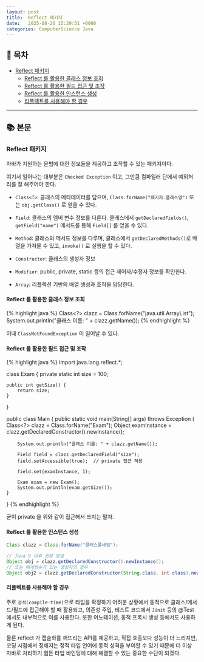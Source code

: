 ```yaml
---
layout: post
title:  Reflect 패키지
date:   2025-08-26 15:29:51 +0900
categories: ComputerScience Java
---
```


<!--more-->

## 📂 목차
- [Reflect 패키지](#reflect-패키지)
    - [Reflect 를 활용한 클래스 정보 조회](#reflect-를-활용한-클래스-정보-조회)
    - [Reflect 를 활용한 필드 접근 및 조작](#reflect-를-활용한-필드-접근-및-조작)
    - [Reflect 를 활용한 인스턴스 생성](#reflect-를-활용한-인스턴스-생성)
    - [리플렉트를 사용해야 할 경우](#리플렉트를-사용해야-할-경우)

---

## 📚 본문


### Reflect 패키지

자바가 지원하는 문법에 대한 정보들을 제공하고 조작할 수 있는 패키지이다.

여기서 일어나는 대부분은 `Checked Exception` 이고, 그만큼 컴파일러 단에서 예외처리를 잘 해주어야 한다.

- `Class<T>`: 클래스의 메타데이터를 담으며, `Class.forName("패키지.클래스명")` 또는 `obj.getClass()` 로 얻을 수 있다.

- `Field`: 클래스의 멤버 변수 정보를 다룬다. 클래스에서 `getDeclaredFields()`, `getField("name")` 메서드를 통해 `Field[]` 를 얻을 수 있다.

- `Method`: 클래스의 메서드 정보를 다루며, 클래스에서 `getDeclaredMethods()`로 배열을 가져올 수 있고, `invoke()` 로 실행을 할 수 있다.

- `Constructor`: 클래스의 생성자 정보

- `Modifier`: public, private, static 등의 접근 제어자/수정자 정보를 확인한다.

- `Array`: 리플렉션 기반의 배열 생성과 조작을 담당한다.

#### Reflect 를 활용한 클래스 정보 조회

{% highlight java %}
Class<?> clazz = Class.forName("java.util.ArrayList");
System.out.println("클래스 이름: " + clazz.getName());
{% endhighlight %}

이때 `ClassNotFoundException` 이 일어날 수 있다.

#### Reflect 를 활용한 필드 접근 및 조작

{% highlight java %}
import java.lang.reflect.*;


class Exam {
    private static int size = 100;

    public int getSize() {
        return size;
    }
}

public class Main {
    public static void main(String[] args) throws Exception {
        Class<?> clazz = Class.forName("Exam");
        Object examInstance = clazz.getDeclaredConstructor().newInstance();

        System.out.println("클래스 이름: " + clazz.getName());

        Field field = clazz.getDeclaredField("size");
        field.setAccessible(true);  // private 접근 허용

        field.set(examInstance, 1);

        Exam exam = new Exam();
        System.out.println(exam.getSize());
    }
}
{% endhighlight %}

굳이 private 을 위와 같이 접근해서 쓰지는 말자.

#### Reflect 를 활용한 인스턴스 생성

```java
Class clazz = Class.forName("클래스풀네임");

// Java 9 이후 권장 방법
Object obj = clazz.getDeclaredConstructor().newInstance();
// 또는 매개변수가 있는 생성자의 경우
Object obj2 = clazz.getDeclaredConstructor(String.class, int.class).newInstance("값", 10);
```

#### 리플렉트를 사용해야 할 경우

주로 `정적(compile-time)`으로 타입을 확정하기 어려운 상황에서 동적으로 클래스/메서드/필드에 접근해야 할 때 활용되고, 의존성 주입, 테스트 코드에서 `JUnit` 등의 @Test 에서도 내부적으로 이를 사용한다. 또한 어노테이션, 동적 프록시 생성 등에서도 사용하게 된다.

물론 reflect 가 캡슐화를 깨뜨리는 API를 제공하고, 직접 호출보다 성능이 더 느리지만, 코딩 시점에서 정해지는 정적 타입 언어에 동적 성격을 부여할 수 있기 때문에 더 이상 자바로 처리하기 힘든 타입 바인딩에 대해 해결할 수 있는 중요한 수단이 되겠다.